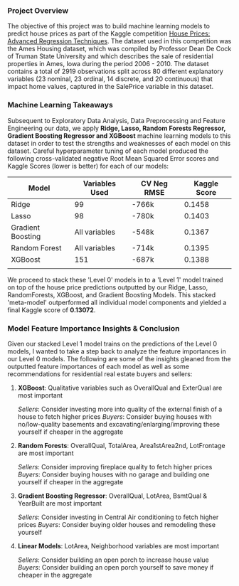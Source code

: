 ### Project Overview 

The objective of this project was to build machine learning models to predict house prices as part of the Kaggle competition [House Prices: Advanced Regression Techniques](https://www.kaggle.com/c/house-prices-advanced-regression-techniques). The dataset used in this competition was the Ames Housing dataset, which was compiled by Professor Dean De Cock of Truman State University and which describes the sale of residential properties in Ames, Iowa during the period 2006 - 2010. The dataset contains a total of 2919 observations split across 80 different explanatory variables (23 nominal, 23 ordinal, 14 discrete, and 20 continuous) that impact home values, captured in the SalePrice variable in this dataset.


### Machine Learning Takeaways

Subsequent to Exploratory Data Analysis, Data Preprocessing and Feature Engineering our data, we apply **Ridge, Lasso, Random Forests Regressor, Gradient Boosting Regressor and XGBoost** machine learning models to this dataset in order to test the strengths and weaknesses of each model on this dataset. Careful hyperparameter tuning of each model produced the following cross-validated negative Root Mean Squared Error scores and Kaggle Scores (lower is better) for each of our models:

| Model             | Variables Used | CV Neg RMSE | Kaggle Score |   
|-------------------|----------------|-------------|--------------|
| Ridge             | 99             | -766k       | 0.1458       |   
| Lasso             | 98             | -780k       | 0.1403       |   
| Gradient Boosting | All variables  | -548k       | 0.1367       |   
| Random Forest     | All variables  | -714k       | 0.1395       |   
| XGBoost           | 151            | -687k       | 0.1388       |   
|                   |                |             |              |   

We proceed to stack these 'Level 0' models in to a 'Level 1' model trained on top of the house price predictions outputted by our Ridge, Lasso, RandomForests, XGBoost, and Gradient Boosting Models. This stacked 'meta-model' outperformed all individual model components and yielded a final Kaggle score of **0.13072**.


### Model Feature Importance Insights & Conclusion

Given our stacked Level 1 model trains on the predictions of the Level 0 models, I wanted to take a step back to analyze the feature importances in our Level 0 models. The following are some of the insights gleaned from the outputted feature importances of each model as well as some recommendations for residential real estate buyers and sellers:

1. **XGBoost**: Qualitative variables such as OverallQual and ExterQual are most important

    *Sellers*: Consider investing more into quality of the external finish of a house to fetch higher prices
    *Buyers*: Consider buying houses with no/low-quality basements and excavating/enlarging/improving these yourself if cheaper in the aggregate

1. **Random Forests**: OverallQual, TotalArea, Area1stArea2nd, LotFrontage are most important

    *Sellers*: Consider improving fireplace quality to fetch higher prices
    *Buyers*: Consider buying houses with no garage and building one yourself if cheaper in the aggregate

1. **Gradient Boosting Regressor**: OverallQual, LotArea, BsmtQual & YearBuilt are most important

    *Sellers*: Consider investing in Central Air conditioning to fetch higher prices
    *Buyers*: Consider buying older houses and remodeling these yourself

1. **Linear Models**: LotArea, Neighborhood variables are most important

    *Sellers*: Consider building an open porch to increase house value
    *Buyers*: Consider building an open porch yourself to save money if cheaper in the aggregate
